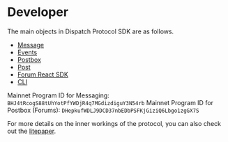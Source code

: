 # Developer


The main objects in Dispatch Protocol SDK are as follows.
<!-- - [Wallets](./docs/wallets)
- [Mailbox](./docs/mailbox) -->
- [Message](./developer/message)
- [Events](./developer/events)
- [Postbox](./developer/postbox)
- [Post](./developer/post)
- [Forum React SDK](./developer/forums_react)
- [CLI](./developer/cli)

Mainnet Program ID for Messaging: `BHJ4tRcogS88tUhYotPfYWDjR4q7MGdizdiguY3N54rb`
Mainnet Program ID for Postbox (Forums):  `DHepkufWDLJ9DCD37nbEDbPSFKjGiziQ6Lbgo1zgGX7S`

For more details on the inner workings of the protocol, you can also check out the [litepaper](/litepaper).
